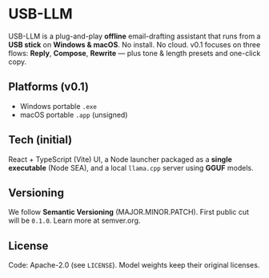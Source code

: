 # USB-LLM

USB-LLM is a plug-and-play **offline** email-drafting assistant that runs from a **USB stick** on **Windows & macOS**. No install. No cloud.
v0.1 focuses on three flows: **Reply**, **Compose**, **Rewrite** — plus tone & length presets and one-click copy.

## Platforms (v0.1)
- Windows portable `.exe`
- macOS portable `.app` (unsigned)

## Tech (initial)
React + TypeScript (Vite) UI, a Node launcher packaged as a **single executable** (Node SEA), and a local `llama.cpp` server using **GGUF** models.

## Versioning
We follow **Semantic Versioning** (MAJOR.MINOR.PATCH). First public cut will be `0.1.0`. Learn more at semver.org.

## License
Code: Apache-2.0 (see `LICENSE`). Model weights keep their original licenses.